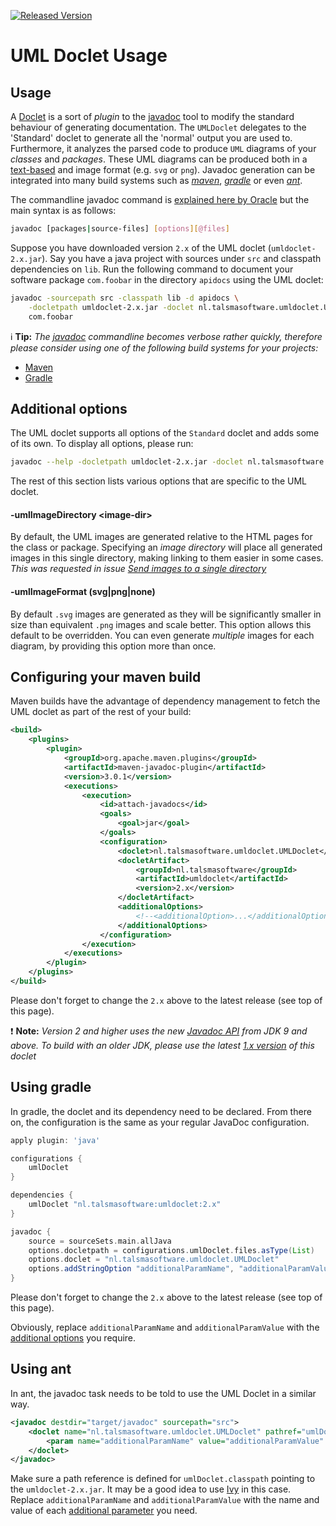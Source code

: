 [![Released Version][maven-img]][maven]

# UML Doclet Usage

## Usage

A [Doclet][doclet-api] is a sort of _plugin_ to the [javadoc][javadoc-wiki] 
tool to modify the standard behaviour of generating documentation.
The `UMLDoclet` delegates to the 'Standard' doclet to generate
all the 'normal' output you are used to. Furthermore, it analyzes the
parsed code to produce `UML` diagrams of your _classes_ and _packages_.
These UML diagrams can be produced both in a [text-based][plantuml] 
and image format (e.g. `svg` or `png`).
Javadoc generation can be integrated into many build systems such 
as _[maven](#configuring-your-maven-build)_, 
_[gradle](#using-gradle)_ or even _[ant](#using-ant)_.

The commandline javadoc command is [explained here by Oracle][javadoc-command]
but the main syntax is as follows:
```bash
javadoc [packages|source-files] [options][@files]
```

Suppose you have downloaded version `2.x` of the UML doclet (`umldoclet-2.x.jar`).
Say you have a java project with sources under `src` and classpath dependencies on `lib`.
Run the following command to document your software package `com.foobar` 
in the directory `apidocs` using the UML doclet:
```bash
javadoc -sourcepath src -classpath lib -d apidocs \
    -docletpath umldoclet-2.x.jar -doclet nl.talsmasoftware.umldoclet.UMLDoclet \
    com.foobar
``` 

:information_source: **Tip:**
_The [javadoc][javadoc-command] commandline becomes verbose rather quickly,
therefore please consider using one of the following build systems for your projects:_
- [Maven](#configuring-your-maven-build) 
- [Gradle](#using-gradle)

## Additional options

The UML doclet supports all options of the `Standard` doclet and adds some of its own.
To display all options, please run:
```bash
javadoc --help -docletpath umldoclet-2.x.jar -doclet nl.talsmasoftware.umldoclet.UMLDoclet
```

The rest of this section lists various options that are specific to the UML doclet.

#### -umlImageDirectory &lt;image-dir&gt;

By default, the UML images are generated relative to the HTML pages 
for the class or package. Specifying an _image directory_ will place all 
generated images in this single directory, making linking to them easier
in some cases.  
_This was requested in issue [Send images to a single directory](#25)_

#### -umlImageFormat (svg|png|none)

By default `.svg` images are generated as they will be significantly smaller
in size than equivalent `.png` images and scale better.
This option allows this default to be overridden. You can even generate _multiple_ 
images for each diagram, by providing this option more than once.

## Configuring your maven build

Maven builds have the advantage of dependency management to fetch the UML doclet
as part of the rest of your build:

```xml
<build>
    <plugins>
        <plugin>
            <groupId>org.apache.maven.plugins</groupId>
            <artifactId>maven-javadoc-plugin</artifactId>
            <version>3.0.1</version>
            <executions>
                <execution>
                    <id>attach-javadocs</id>
                    <goals>
                        <goal>jar</goal>
                    </goals>
                    <configuration>
                        <doclet>nl.talsmasoftware.umldoclet.UMLDoclet</doclet>
                        <docletArtifact>
                            <groupId>nl.talsmasoftware</groupId>
                            <artifactId>umldoclet</artifactId>
                            <version>2.x</version>
                        </docletArtifact>
                        <additionalOptions>
                            <!--<additionalOption>...</additionalOption>-->
                        </additionalOptions>
                    </configuration>
                </execution>
            </executions>
        </plugin>
    </plugins>
</build>
```

Please don't forget to change the `2.x` above to the latest release (see top of this page). 

:exclamation: **Note:**
_Version 2 and higher uses the new [Javadoc API][javadoc-oracle] from JDK 9 and above.
To build with an older JDK, please use the latest [1.x version][usage-v1] of this doclet_

## Using gradle

In gradle, the doclet and its dependency need to be declared.
From there on, the configuration is the same as your regular JavaDoc configuration.

```groovy
apply plugin: 'java'

configurations {
    umlDoclet
}

dependencies {
    umlDoclet "nl.talsmasoftware:umldoclet:2.x"
}

javadoc {
    source = sourceSets.main.allJava
    options.docletpath = configurations.umlDoclet.files.asType(List)
    options.doclet = "nl.talsmasoftware.umldoclet.UMLDoclet"
    options.addStringOption "additionalParamName", "additionalParamValue"
}
```

Please don't forget to change the `2.x` above to the latest release (see top of this page).

Obviously, replace `additionalParamName` and `additionalParamValue` with the
[additional options](#additional-options) you require.

## Using ant

In ant, the javadoc task needs to be told to use the UML Doclet in a similar way.

```xml
<javadoc destdir="target/javadoc" sourcepath="src">
    <doclet name="nl.talsmasoftware.umldoclet.UMLDoclet" pathref="umlDoclet.classpath"> 
        <param name="additionalParamName" value="additionalParamValue" />
    </doclet>
</javadoc>
```

Make sure a path reference is defined for `umlDoclet.classpath` pointing to the 
`umldoclet-2.x.jar`. It may be a good idea to use [Ivy] in this case.  
Replace `additionalParamName` and `additionalParamValue` with the name and value 
of each [additional parameter](#additional-options) you need.


  [maven-img]: https://img.shields.io/maven-central/v/nl.talsmasoftware/umldoclet.svg
  [maven]: http://search.maven.org/#search%7Cga%7C1%7Cg%3A%22nl.talsmasoftware%22%20AND%20a%3A%22umldoclet%22
  [javadoc-wiki]: https://en.wikipedia.org/wiki/Javadoc
  [javadoc-oracle]: https://docs.oracle.com/javase/9/javadoc/javadoc.htm
  [javadoc-command]: https://docs.oracle.com/javase/9/javadoc/javadoc-command.htm
  [doclet-api]: https://docs.oracle.com/javase/10/docs/api/jdk/javadoc/doclet/package-summary.html 
  [plantuml]: http://plantuml.com
  [usage-v1]: https://github.com/talsma-ict/umldoclet/blob/develop-v1/docs/USAGE.md
  [ivy]: http://ant.apache.org/ivy
